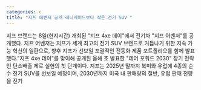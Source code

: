 ```yaml
---
categories: c
title: "지프 에벤저 공개 레니게이드보다 작은 전기 SUV "
---
```

지프 브랜드는 8일(현지시간) 개최된 "지프 4xe 데이"에서 전기차 "지프 어벤저"를 공개했다. 지프 어벤저는 지프가 세계 최고의 전기 SUV 브랜드로 거듭나기 위한 지속 가능 혁신의 일환으로, 향후 지프가 선보일 포괄적인 전동화 제품 포트폴리오를 함께 발표했다."지프 4xe 데이"를 맞이해 공개된 올해 초 발표한 "데어 포워드 2030" 장기 전략인 탄소배출 제로 실현의 첫 단계이다. 지프는 2025년 말까지 북미와 유럽에 4종의 순수 전기 SUV를 선보일 예정이며, 2030년까지 미국 내 판매량의 절반, 유럽 판매 전량을 전기